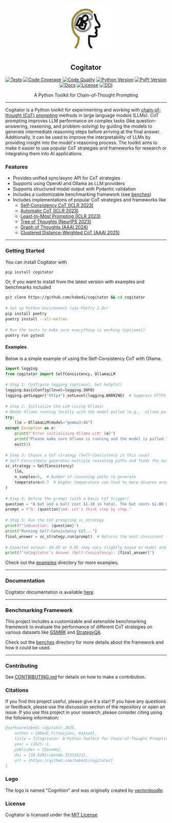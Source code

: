 <div align="center">
  <picture>
    <img alt="Cogitator Logo" src="logo.svg" height="30%" width="30%">
  </picture>
<br>

<h2>Cogitator</h2>

[![Tests](https://img.shields.io/github/actions/workflow/status/habedi/cogitator/tests.yml?label=tests&style=flat&labelColor=333333&logo=github&logoColor=white)](https://github.com/habedi/cogitator/actions/workflows/tests.yml)
[![Code Coverage](https://img.shields.io/codecov/c/github/habedi/cogitator?style=flat&label=coverage&labelColor=333333&logo=codecov&logoColor=white)](https://codecov.io/gh/habedi/cogitator)
[![Code Quality](https://img.shields.io/codefactor/grade/github/habedi/cogitator?style=flat&label=code%20quality&labelColor=333333&logo=codefactor&logoColor=white)](https://www.codefactor.io/repository/github/habedi/cogitator)
[![Python Version](https://img.shields.io/badge/python-%3E=3.10-3776ab?style=flat&labelColor=333333&logo=python&logoColor=white)](https://github.com/habedi/cogitator)
[![PyPI Version](https://img.shields.io/pypi/v/cogitator.svg?style=flat&label=pypi&labelColor=333333&logo=pypi&logoColor=white&color=3775a9)](https://pypi.org/project/cogitator)
<br>
[![Docs](https://img.shields.io/badge/docs-latest-8ca0d7?style=flat&labelColor=333333&logo=readthedocs&logoColor=white)](https://habedi.github.io/cogitator)
[![License](https://img.shields.io/badge/license-MIT-00acc1?style=flat&labelColor=333333&logo=open-source-initiative&logoColor=white)](https://github.com/habedi/cogitator/blob/main/LICENSE)
[![DOI](https://img.shields.io/badge/doi-10.5281/zenodo.15331821-6f42c1.svg?style=flat&labelColor=333333&logo=zenodo&logoColor=white)](https://doi.org/10.5281/zenodo.15331821)

A Python Toolkit for Chain-of-Thought Prompting

</div>

---

Cogitator is a Python toolkit for experimenting and working with
[chain-of-thought (CoT) prompting](https://arxiv.org/abs/2201.11903)
methods in large language models (LLMs).
CoT prompting improves LLM performance on complex tasks (like question-answering, reasoning, and problem-solving)
by guiding the models to generate intermediate reasoning steps before arriving at the final answer.
Additionally, it can be used to improve the interpretability of LLMs by providing insight into the model's reasoning process.
The toolkit aims to make it easier to use popular CoT strategies and frameworks for research or integrating them into AI
applications.

### Features

* Provides unified sync/async API for CoT strategies
* Supports using OpenAI and Ollama as LLM providers
* Supports structured model output with Pydantic validation
* Includes a customizable benchmarking framework (see [benches](benches))
* Includes implementations of popular CoT strategies and frameworks like
    - [Self-Consistency CoT (ICLR 2023)](https://arxiv.org/abs/2203.11171)
    - [Automatic CoT (ICLR 2023)](https://arxiv.org/abs/2210.03493)
    - [Least-to-Most Prompting (ICLR 2023)](https://arxiv.org/abs/2205.10625)
    - [Tree of Thoughts (NeurIPS 2023)](https://arxiv.org/abs/2305.10601)
    - [Graph of Thoughts (AAAI 2024)](https://arxiv.org/abs/2308.09687)
    - [Clustered Distance-Weighted CoT (AAAI 2025)](https://arxiv.org/abs/2501.12226)

---

### Getting Started

You can install Cogitator with

```bash
pip install cogitator
```

Or, if you want to install from the latest version with examples and benchmarks included

```bash
git clone https://github.com/habedi/cogitator && cd cogitator

# Set up Python environment (use Poetry 2.0+)
pip install poetry
poetry install --all-extras

# Run the tests to make sure everything is working (optional)
poetry run pytest
```

#### Examples

Below is a simple example of using the Self-Consistency CoT with Ollama.

```python
import logging
from cogitator import SelfConsistency, OllamaLLM

# Step 1: Configure logging (optional, but helpful)
logging.basicConfig(level=logging.INFO)
logging.getLogger("httpx").setLevel(logging.WARNING)  # Suppress HTTPX logs

# Step 2: Initialize the LLM (using Ollama)
# Needs Ollama running locally with the model pulled (e.g., `ollama pull gemma3:4b`)
try:
    llm = OllamaLLM(model="gemma3:4b")
except Exception as e:
    print(f"Error initializing Ollama LLM: {e}")
    print("Please make sure Ollama is running and the model is pulled.")
    exit(1)

# Step 3: Choose a CoT strategy (Self-Consistency in this case)
# Self-Consistency generates multiple reasoning paths and finds the most common answer
sc_strategy = SelfConsistency(
    llm,
    n_samples=5,  # Number of reasoning paths to generate
    temperature=0.7  # Higher temperature can lead to more diverse answers
)

# Step 4: Define the prompt (with a basic CoT trigger)
question = "A bat and a ball cost $1.10 in total. The bat costs $1.00 more than the ball. How much does the ball cost?"
prompt = f"Q: {question}\nA: Let's think step by step."

# Step 5: Run the CoT prompting sc_strategy
print(f"\nQuestion: {question}")
print("Running Self-Consistency CoT...")
final_answer = sc_strategy.run(prompt)  # Returns the most consistent (repeated) answer

# Expected output: $0.05 or 0.05 (may vary slightly based on model and temperature)
print(f"\nCogitator's Answer (Self-Consistency): {final_answer}")
```

Check out the [examples](examples) directory for more examples.

---

### Documentation

Cogitator documentation is available [here](https://habedi.github.io/cogitator).

---

### Benchmarking Framework

This project includes a customizable and extensible benchmarking framework to evaluate the performance of different
CoT strategies on various datasets like [GSM8K](https://arxiv.org/abs/2110.14168) and
[StrategyQA](https://arxiv.org/abs/2101.02235).

Check out the [benches](benches) directory for more details about the framework and how it could be used.

---

### Contributing

See [CONTRIBUTING.md](CONTRIBUTING.md) for details on how to make a contribution.

### Citations

If you find this project useful, please give it a star!
If you have any questions or feedback, please use the discussion section of the repository or open an issue.
If you use this project in your research, please consider citing using the following information:

```bibtex
@software{abedi_cogitator_2025,
    author = {Abedi Firouzjaei, Hassan},
    title = {{Cogitator: A Python Toolkit for Chain-of-Thought Prompting}},
    year = {2025--},
    publisher = {Zenodo},
    doi = {10.5281/zenodo.15331821},
    url = {https://github.com/habedi/cogitator}
}
```

### Logo

The logo is named "Cognition" and was originally created by [vectordoodle](https://www.svgrepo.com/author/vectordoodle).

### License

Cogitator is licensed under the [MIT License](LICENSE).
